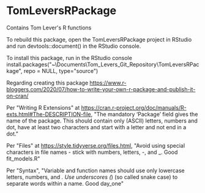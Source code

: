 # TomLeversRPackage
Contains Tom Lever's R functions

To rebuild this package, open the TomLeversRPackage project in RStudio and run devtools::document() in the RStudio console.

To install this package, run in the RStudio console
install.packages("~\\Documents\\Tom_Levers_Git_Repository\\TomLeversRPackage", repo = NULL, type="source")

Regarding creating this package
https://www.r-bloggers.com/2020/07/how-to-write-your-own-r-package-and-publish-it-on-cran/

Per "Writing R Extensions" at https://cran.r-project.org/doc/manuals/R-exts.html#The-DESCRIPTION-file,
"The mandatory ‘Package’ field gives the name of the package. This should contain only (ASCII) letters, numbers and dot, have at least two characters and start with a letter and not end in a dot."

Per "Files" at https://style.tidyverse.org/files.html,
"Avoid using special characters in file names - stick with numbers, letters, -, and _.
Good
fit_models.R"

Per "Syntax",
"Variable and function names should use only lowercase letters, numbers, and _. Use underscores (_) (so called snake case) to separate words within a name.
Good
day_one"
